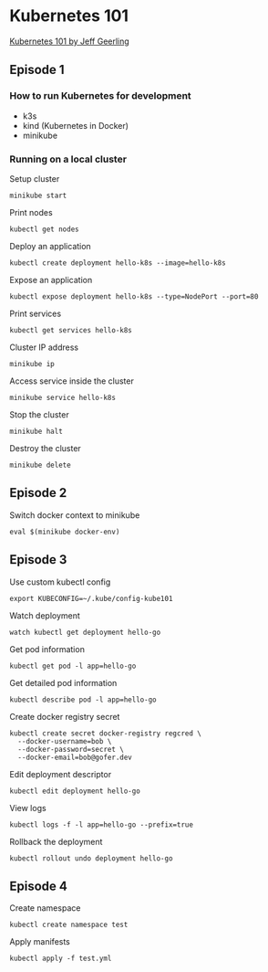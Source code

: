# Kubernetes 101

[Kubernetes 101 by Jeff Geerling](https://youtube.com/playlist?list=PL2_OBreMn7FoYmfx27iSwocotjiikS5BD)

## Episode 1

### How to run Kubernetes for development

- k3s
- kind (Kubernetes in Docker)
- minikube

### Running on a local cluster

Setup cluster

```
minikube start
```

Print nodes

```
kubectl get nodes
```

Deploy an application

```
kubectl create deployment hello-k8s --image=hello-k8s
```

Expose an application

```
kubectl expose deployment hello-k8s --type=NodePort --port=80
```

Print services

```
kubectl get services hello-k8s
```

Cluster IP address

```
minikube ip
```

Access service inside the cluster

```
minikube service hello-k8s
```

Stop the cluster

```
minikube halt
```

Destroy the cluster

```
minikube delete
```

## Episode 2

Switch docker context to minikube

```
eval $(minikube docker-env)
```

## Episode 3

Use custom kubectl config

```
export KUBECONFIG=~/.kube/config-kube101
```

Watch deployment

```
watch kubectl get deployment hello-go
```

Get pod information

```
kubectl get pod -l app=hello-go
```

Get detailed pod information

```
kubectl describe pod -l app=hello-go
```

Create docker registry secret

```
kubectl create secret docker-registry regcred \
  --docker-username=bob \
  --docker-password=secret \
  --docker-email=bob@gofer.dev
```

Edit deployment descriptor

```
kubectl edit deployment hello-go
```

View logs

```
kubectl logs -f -l app=hello-go --prefix=true
```

Rollback the deployment

```
kubectl rollout undo deployment hello-go
```

## Episode 4

Create namespace

```
kubectl create namespace test
```

Apply manifests

```
kubectl apply -f test.yml
```
